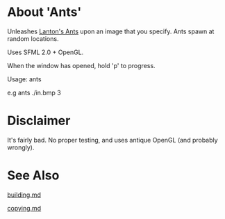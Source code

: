 About 'Ants'
==========================================================================

Unleashes [Lanton's Ants](https://en.wikipedia.org/wiki/Langton%27s_Ant)
upon an image that you specify. Ants spawn at random locations.

Uses SFML 2.0 + OpenGL.

When the window has opened, hold 'p' to progress.


Usage: ants <image> <number of ants>

e.g    ants ./in.bmp 3

Disclaimer
==========================================================================

It's fairly bad. No proper testing, and uses antique OpenGL (and probably wrongly).

See Also
==========================================================================
[building.md](https://github.com/MaxBarraclough/Ants/blob/master/building.md)

[copying.md](https://github.com/MaxBarraclough/Ants/blob/master/copying.md)

